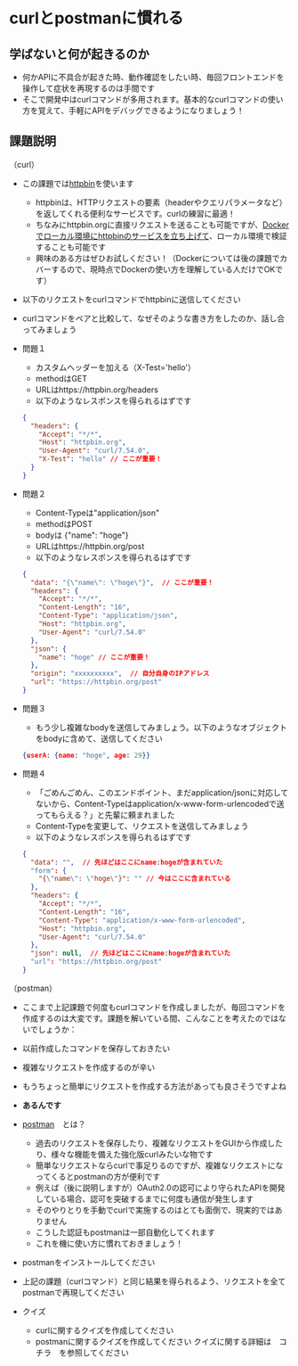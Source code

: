 # curlとpostmanに慣れる

<!-- START doctoc -->
<!-- END doctoc -->

## 学ばないと何が起きるのか

* 何かAPIに不具合が起きた時、動作確認をしたい時、毎回フロントエンドを操作して症状を再現するのは手間です  
* そこで開発中はcurlコマンドが多用されます。基本的なcurlコマンドの使い方を覚えて、手軽にAPIをデバッグできるようになりましょう！

## 課題説明

（curl）

* この課題では[httpbin](https://httpbin.org/#/HTTP_Methods)を使います
  * httpbinは、HTTPリクエストの要素（headerやクエリパラメータなど）を返してくれる便利なサービスです。curlの練習に最適！
  * ちなみにhttpbin.orgに直接リクエストを送ることも可能ですが、[Dockerでローカル環境にhttpbinのサービスを立ち上げて](https://hub.docker.com/r/kennethreitz/httpbin/)、ローカル環境で検証することも可能です
  * 興味のある方はぜひお試しください！（Dockerについては後の課題でカバーするので、現時点でDockerの使い方を理解している人だけでOKです）


* 以下のリクエストをcurlコマンドでhttpbinに送信してください
* curlコマンドをペアと比較して、なぜそのような書き方をしたのか、話し合ってみましょう
* 問題１
  * カスタムヘッダーを加える（X-Test='hello'）
  * methodはGET
  * URLはhttps://httpbin.org/headers
  * 以下のようなレスポンスを得られるはずです
  ```json
  {
    "headers": {
      "Accept": "*/*", 
      "Host": "httpbin.org", 
      "User-Agent": "curl/7.54.0", 
      "X-Test": "hello" // ここが重要！
    }
  }
  ```
* 問題２
  * Content-Typeは"application/json"
  * methodはPOST
  * bodyは {"name": "hoge"}
  * URLはhttps://httpbin.org/post
  * 以下のようなレスポンスを得られるはずです
  ```json
  {
    "data": "{\"name\": \"hoge\"}",  // ここが重要！
    "headers": {
      "Accept": "*/*", 
      "Content-Length": "16", 
      "Content-Type": "application/json", 
      "Host": "httpbin.org", 
      "User-Agent": "curl/7.54.0"
    }, 
    "json": {
      "name": "hoge" // ここが重要！
    }, 
    "origin": "xxxxxxxxxx",  // 自分自身のIPアドレス
    "url": "https://httpbin.org/post"
  }
  ```
* 問題３
  * もう少し複雑なbodyを送信してみましょう。以下のようなオブジェクトをbodyに含めて、送信してください
  ```json
  {userA: {name: "hoge", age: 29}}
  ```
* 問題４
  * 「ごめんごめん、このエンドポイント、まだapplication/jsonに対応してないから、Content-Typeはapplication/x-www-form-urlencodedで送ってもらえる？」と先輩に頼まれました
  * Content-Typeを変更して、リクエストを送信してみましょう
  * 以下のようなレスポンスを得られるはずです
  ```json
  {
    "data": "",  // 先ほどはここにname:hogeが含まれていた
    "form": {
      "{\"name\": \"hoge\"}": "" // 今はここに含まれている
    }, 
    "headers": {
      "Accept": "*/*", 
      "Content-Length": "16", 
      "Content-Type": "application/x-www-form-urlencoded", 
      "Host": "httpbin.org", 
      "User-Agent": "curl/7.54.0"
    }, 
    "json": null,  // 先ほどはここにname:hogeが含まれていた
    "url": "https://httpbin.org/post"
  }
  ```
（postman）

* ここまで上記課題で何度もcurlコマンドを作成しましたが、毎回コマンドを作成するのは大変です。課題を解いている間、こんなことを考えたのではないでしょうか：
* 以前作成したコマンドを保存しておきたい
* 複雑なリクエストを作成するのが辛い
* もうちょっと簡単にリクエストを作成する方法があっても良さそうですよね
* **あるんです**


* [postman](https://www.postman.com/)　とは？
  * 過去のリクエストを保存したり、複雑なリクエストをGUIから作成したり、様々な機能を備えた強化版curlみたいな物です
  * 簡単なリクエストならcurlで事足りるのですが、複雑なリクエストになってくるとpostmanの方が便利です
  * 例えば（後に説明しますが）OAuth2.0の認可により守られたAPIを開発している場合、認可を突破するまでに何度も通信が発生します
  * そのやりとりを手動でcurlで実施するのはとても面倒で、現実的ではありません
  * こうした認証もpostmanは一部自動化してくれます
  * これを機に使い方に慣れておきましょう！

* postmanをインストールしてください
* 上記の課題（curlコマンド）と同じ結果を得られるよう、リクエストを全てpostmanで再現してください

* クイズ
  * curlに関するクイズを作成してください
  * postmanに関するクイズを作成してください
  クイズに関する詳細は　コチラ　を参照してください